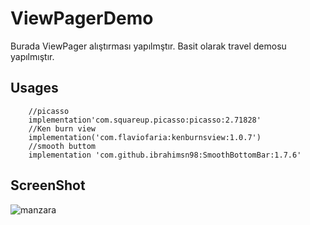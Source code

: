 # ViewPagerDemo
Burada ViewPager alıştırması yapılmştır. Basit olarak travel demosu yapılmıştır.
## Usages

        //picasso
        implementation'com.squareup.picasso:picasso:2.71828'
        //Ken burn view
        implementation('com.flaviofaria:kenburnsview:1.0.7')
        //smooth buttom
        implementation 'com.github.ibrahimsn98:SmoothBottomBar:1.7.6'
## ScreenShot
![manzara](https://user-images.githubusercontent.com/27029629/98700876-ba6b0680-2389-11eb-80f7-dbe97010f3be.gif)
